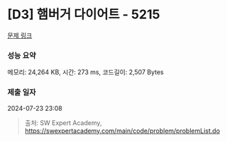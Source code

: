 # [D3] 햄버거 다이어트 - 5215 

[문제 링크](https://swexpertacademy.com/main/code/problem/problemDetail.do?contestProbId=AWT-lPB6dHUDFAVT) 

### 성능 요약

메모리: 24,264 KB, 시간: 273 ms, 코드길이: 2,507 Bytes

### 제출 일자

2024-07-23 23:08



> 출처: SW Expert Academy, https://swexpertacademy.com/main/code/problem/problemList.do